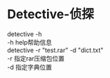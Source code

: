 # Detective-侦探
detective -h  
-h help帮助信息  
detective -r "test.rar" -d "dict.txt"  
-r 指定rar压缩包位置  
-d 指定字典位置